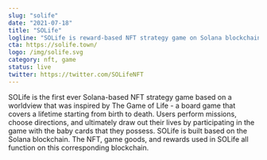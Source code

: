 ```yaml
---
slug: "solife"
date: "2021-07-18"
title: "SOLife"
logline: "SOLife is reward-based NFT strategy game on Solana blockchain."
cta: https://solife.town/
logo: /img/solife.svg
category: nft, game
status: live
twitter: https://twitter.com/SOLifeNFT
---
```


SOLife is the first ever Solana-based NFT strategy game based on a worldview that was inspired by The Game of Life - a board game that covers a lifetime starting from birth to death.
Users perform missions, choose directions, and ultimately draw out their lives by participating in the game with the baby cards that they possess. SOLife is built based on the Solana blockchain.
The NFT, game goods, and rewards used in SOLife all function on this corresponding blockchain.
